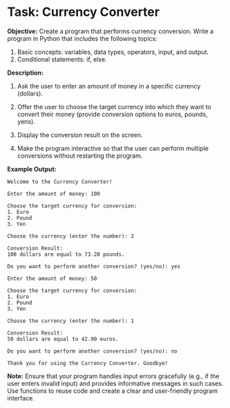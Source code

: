 # Task: Currency Converter

**Objective:** Create a program that performs currency conversion. Write a program in Python that includes the following topics:

1. Basic concepts: variables, data types, operators, input, and output.
2. Conditional statements: if, else.

**Description:**
1. Ask the user to enter an amount of money in a specific currency (dollars).

2. Offer the user to choose the target currency into which they want to convert their money (provide conversion options to euros, pounds, yens).

3. Display the conversion result on the screen.

4. Make the program interactive so that the user can perform multiple conversions without restarting the program.

**Example Output:**
```
Welcome to the Currency Converter!

Enter the amount of money: 100

Choose the target currency for conversion:
1. Euro
2. Pound
3. Yen

Choose the currency (enter the number): 2

Conversion Result:
100 dollars are equal to 73.20 pounds.

Do you want to perform another conversion? (yes/no): yes

Enter the amount of money: 50

Choose the target currency for conversion:
1. Euro
2. Pound
3. Yen

Choose the currency (enter the number): 1

Conversion Result:
50 dollars are equal to 42.90 euros.

Do you want to perform another conversion? (yes/no): no

Thank you for using the Currency Converter. Goodbye!
```

**Note:**
Ensure that your program handles input errors gracefully (e.g., if the user enters invalid input) and provides informative messages in such cases. Use functions to reuse code and create a clear and user-friendly program interface.
